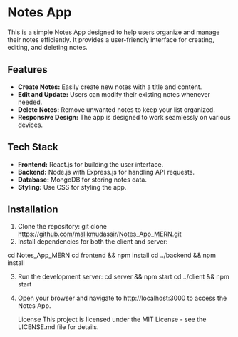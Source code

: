 # Notes App

This is a simple Notes App designed to help users organize and manage their notes efficiently. It provides a user-friendly interface for creating, editing, and deleting notes.

## Features

- **Create Notes:** Easily create new notes with a title and content.
- **Edit and Update:** Users can modify their existing notes whenever needed.
- **Delete Notes:** Remove unwanted notes to keep your list organized.
- **Responsive Design:** The app is designed to work seamlessly on various devices.

## Tech Stack

- **Frontend:** React.js for building the user interface.
- **Backend:** Node.js with Express.js for handling API requests.
- **Database:** MongoDB for storing notes data.
- **Styling:** Use CSS for styling the app.

## Installation

1. Clone the repository: git clone https://github.com/malikmudassir/Notes_App_MERN.git
2. Install dependencies for both the client and server:

cd Notes_App_MERN
cd frontend && npm install
cd ../backend && npm install

3. Run the development server:
   cd server && npm start cd ../client && npm start

4. Open your browser and navigate to http://localhost:3000 to access the Notes App.

   License
   This project is licensed under the MIT License - see the LICENSE.md file for details.
